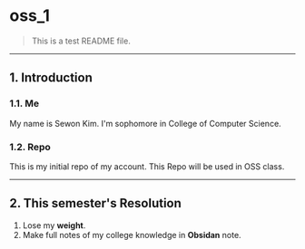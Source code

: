 # oss_1

> This is a test README file.
- - -

## 1. Introduction

### 1.1. Me

My name is Sewon Kim.
I'm sophomore in College of Computer Science.

### 1.2. Repo

This is my initial repo of my account.
This Repo will be used in OSS class.
- - -

## 2. This semester's Resolution

1. Lose my **weight**.
2. Make full notes of my college knowledge in **Obsidan** note.